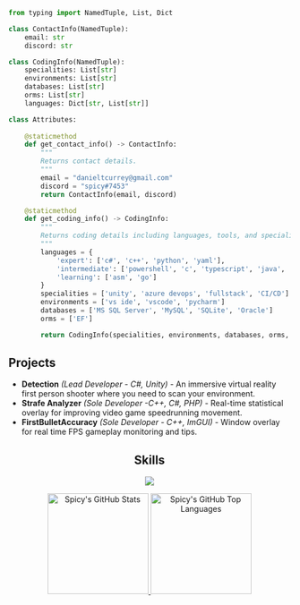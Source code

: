 <!-- <p align="center">
    <img alt="" src=https://img.shields.io/github/stars/spicy?style=for-the-badge&?affiliations=OWNER%2CCOLLABORATOR />
    <img alt="" src=https://komarev.com/ghpvc/?username=spicy&style=for-the-badge />
</p> -->

```python
from typing import NamedTuple, List, Dict

class ContactInfo(NamedTuple):
    email: str
    discord: str

class CodingInfo(NamedTuple):
    specialities: List[str]
    environments: List[str]
    databases: List[str]
    orms: List[str]
    languages: Dict[str, List[str]]

class Attributes:
    
    @staticmethod
    def get_contact_info() -> ContactInfo:
        """
        Returns contact details.
        """
        email = "danieltcurrey@gmail.com"
        discord = "spicy#7453"
        return ContactInfo(email, discord)

    @staticmethod
    def get_coding_info() -> CodingInfo:
        """
        Returns coding details including languages, tools, and specialities.
        """
        languages = {
            'expert': ['c#', 'c++', 'python', 'yaml'],
            'intermediate': ['powershell', 'c', 'typescript', 'java', 'js'],
            'learning': ['asm', 'go']
        }
        specialities = ['unity', 'azure devops', 'fullstack', 'CI/CD']
        environments = ['vs ide', 'vscode', 'pycharm']
        databases = ['MS SQL Server', 'MySQL', 'SQLite', 'Oracle']
        orms = ['EF']

        return CodingInfo(specialities, environments, databases, orms, languages)
```
## Projects
- **Detection** *(Lead Developer - C#, Unity)* - An immersive virtual reality first person shooter where you need to scan your environment.
- **Strafe Analyzer** *(Sole Developer -C++, C#, PHP)* - Real-time statistical overlay for improving video game speedrunning movement.
- **FirstBulletAccuracy** *(Sole Developer - C++, ImGUI)* - Window overlay for real time FPS gameplay monitoring and tips.

<h2 align="center">Skills</h2>

<p align="center">
  <a href="https://skillicons.dev">
    <img src="https://skillicons.dev/icons?i=cs,cpp,python,js,css,html,vscode,c" />
  </a>
</p>

<p align="center">
  <a href="https://github.com/spicy">
    <img height="180em" src="https://github-readme-stats.vercel.app/api?username=spicy&show_icons=true&theme=tokyonight&count_private=true" alt="Spicy's GitHub Stats" />
    <img height="180em" src="https://github-readme-stats.vercel.app/api/top-langs/?username=spicy&theme=tokyonight&layout=compact" 
      alt="Spicy's GitHub Top Languages" />
  </a>
</p>

[youtube]: https://www.youtube.com/channel/UC-22kxkKtKnBZugyPFwl9bw
